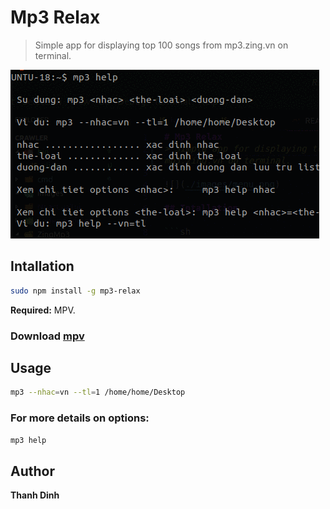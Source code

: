 # Mp3 Relax
> Simple app for displaying top 100 songs from mp3.zing.vn on terminal.

![](./images/demo.gif)

## Intallation

```sh
sudo npm install -g mp3-relax
```
**Required:** MPV.

### Download [mpv](https://mpv.io/installation/)

## Usage

```sh
mp3 --nhac=vn --tl=1 /home/home/Desktop
```
### For more details on options: 
```sh
mp3 help
```
## Author
**Thanh Dinh**